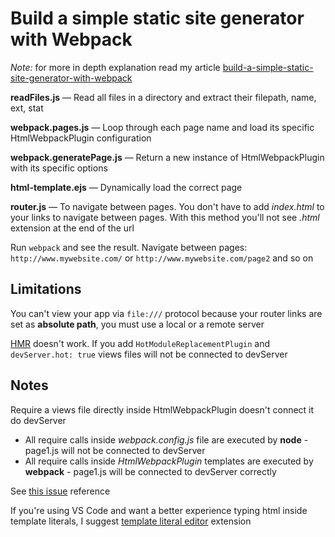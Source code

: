 # Build a simple static site generator with Webpack

*Note:* for more in depth explanation read my article [build-a-simple-static-site-generator-with-webpack](https://dev.to/pldg/build-a-simple-static-site-generator-with-webpack-5a29)

**readFiles.js** — Read all files in a directory and extract their filepath, name, ext, stat

**webpack.pages.js** — Loop through each page name and load its specific HtmlWebpackPlugin configuration

**webpack.generatePage.js** — Return a new instance of HtmlWebpackPlugin with its specific options

**html-template.ejs** — Dynamically load the correct page

**router.js** — To navigate between pages. You don't have to add *index.html* to your links to navigate between pages. With this method you'll not see *.html* extension at the end of the url

Run `webpack` and see the result. Navigate between pages: `http://www.mywebsite.com/` or `http://www.mywebsite.com/page2` and so on

## Limitations

You can't view your app via `file:///` protocol because your router links are set as **absolute path**, you must use a local or a remote server

[HMR](https://webpack.js.org/concepts/hot-module-replacement/) doesn't work. If you add `HotModuleReplacementPlugin` and `devServer.hot: true` views files will not be connected to devServer

## Notes

Require a views file directly inside HtmlWebpackPlugin doesn't connect it do devServer

- All require calls inside *webpack.config.js* file are executed by **node** - page1.js will not be connected to devServer
- All require calls inside *HtmlWebpackPlugin* templates are executed by **webpack** - page1.js will be connected to devServer correctly

See [this issue](https://github.com/jantimon/html-webpack-plugin/issues/1020#issuecomment-411644399) reference

If you're using VS Code and want a better experience typing html inside template literals, I suggest [template literal editor](https://marketplace.visualstudio.com/items?itemName=plievone.vscode-template-literal-editor) extension
